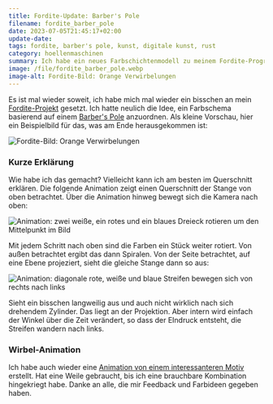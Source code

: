 ```yaml
---
title: Fordite-Update: Barber's Pole
filename: fordite_barber_pole
date: 2023-07-05T21:45:17+02:00
update-date:
tags: fordite, barber's pole, kunst, digitale kunst, rust
category: hoellenmaschinen
summary: Ich habe ein neues Farbschichtenmodell zu meinem Fordite-Programm hinzugefügt.
image: /file/fordite_barber_pole.webp
image-alt: Fordite-Bild: Orange Verwirbelungen
---
```


Es ist mal wieder soweit, ich habe mich mal wieder ein bisschen an mein [Fordite-Projekt](/blogposts/fordite) gesetzt. Ich hatte neulich die Idee, ein Farbschema basierend auf einem [Barber's Pole](https://de.wikipedia.org/wiki/Barber-Pole) anzuordnen. Als kleine Vorschau, hier ein Beispielbild für das, was am Ende herausgekommen ist:

![Fordite-Bild: Orange Verwirbelungen](/file/fordite_barber_pole.webp)

### Kurze Erklärung

Wie habe ich das gemacht? Vielleicht kann ich am besten im Querschnitt erklären. Die folgende Animation zeigt einen Querschnitt der Stange von oben betrachtet. Über die Animation hinweg bewegt sich die Kamera nach oben:

![Animation: zwei weiße, ein rotes und ein blaues Dreieck rotieren um den Mittelpunkt im Bild](/file/fordite_barber_pole_top_animated.png "Meine erste APNG-Datei")

Mit jedem Schritt nach oben sind die Farben ein Stück weiter rotiert. Von außen betrachtet ergibt das dann Spiralen. Von der Seite betrachtet, auf eine Ebene projeziert, sieht die gleiche Stange dann so aus:

![Animation: diagonale rote, weiße und blaue Streifen bewegen sich von rechts nach links](/file/fordite_barber_pole_side_animated.png)

Sieht ein bisschen langweilig aus und auch nicht wirklich nach sich drehendem Zylinder. Das liegt an der Projektion. Aber intern wird einfach der Winkel über die Zeit verändert, so dass der EIndruck entsteht, die Streifen wandern nach links.

### Wirbel-Animation

Ich habe auch wieder eine [Animation von einem interessanteren Motiv](https://www.youtube.com/watch?v=HFMb4e5tp6w) erstellt. Hat eine Weile gebraucht, bis ich eine brauchbare Kombination hingekriegt habe. Danke an alle, die mir Feedback und Farbideen gegeben haben.
